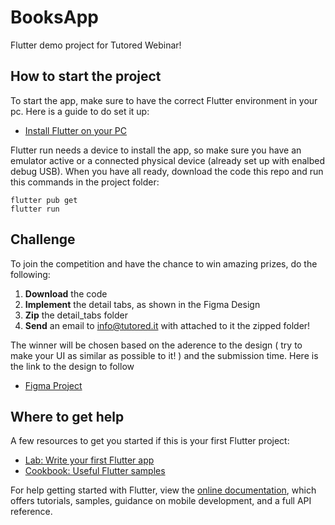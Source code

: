 # BooksApp

Flutter demo project for Tutored Webinar!
## How to start the project

To start the app, make sure to have the correct Flutter environment in your pc.
Here is a guide to do set it up:
- [Install Flutter on your PC](https://flutter.dev/docs/get-started/install)

Flutter run needs a device to install the app, so make sure you have an emulator active or a connected physical device (already set up with enalbed debug USB).
When you have all ready, download the code this repo and run this commands in the project folder:

```
flutter pub get
flutter run
```

## Challenge
To join the competition and have the chance to win amazing prizes, do the following:

1) **Download** the code
2) **Implement** the detail tabs, as shown in the Figma Design
3) **Zip** the detail_tabs folder
4) **Send** an email to info@tutored.it with attached to it the zipped folder!

The winner will be chosen based on the aderence to the design ( try to make your UI as similar as possible to it! ) and the submission time.
Here is the link to the design to follow
- [Figma Project](https://www.figma.com/file/GQXjAbeWOSi6Rjsos0ywWX/Master-Flutter)

## Where to get help
A few resources to get you started if this is your first Flutter project:

- [Lab: Write your first Flutter app](https://flutter.dev/docs/get-started/codelab)
- [Cookbook: Useful Flutter samples](https://flutter.dev/docs/cookbook)

For help getting started with Flutter, view the
[online documentation](https://flutter.dev/docs), which offers tutorials,
samples, guidance on mobile development, and a full API reference.



